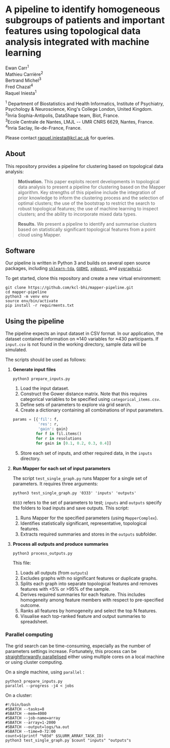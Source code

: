 # A pipeline to identify homogeneous subgroups of patients and important features using topological data analysis integrated with machine learning

Ewan Carr<sup>1</sup>  
Mathieu Carrière<sup>2</sup>  
Bertrand Michel<sup>3</sup>  
Fred Chazal<sup>4</sup>  
Raquel Iniesta<sup>1</sup>  

<sup>1</sup> Department of Biostatistics and Health Informatics,
Institute of Psychiatry, Psychology \& Neuroscience, King's College London, United Kingdom.  
<sup>2</sup>Inria Sophia-Antipolis, DataShape team, Biot, France.  
<sup>3</sup>Ecole Centrale de Nantes, LMJL -- UMR CNRS 6629, Nantes, France.  
<sup>4</sup>Inria Saclay, Ile-de-France, France.  

Please contact <raquel.iniesta@kcl.ac.uk> for queries.

## About

This repository provides a pipeline for clustering based on topological data
analysis:

> **Motivation.**  This paper exploits recent developments in topological data
> analysis to present a pipeline for clustering based on the Mapper algorithm.
> Key strengths of this pipeline include the integration of prior knowledge to
> inform the clustering process and the selection of optimal clusters; the use of
> the bootstrap to restrict the search to robust topological features; the use of
> machine learning to inspect clusters; and the ability to incorporate mixed data
> types.
> 
> **Results.** We present a pipeline to identify and summarise clusters based
> on statistically significant topological features from a point cloud using
> Mapper.


## Software

Our pipeline is written in Python 3 and builds on several open source packages,
including [`sklearn-tda`](https://github.com/MathieuCarriere/sklearn-tda),
[`GUDHI`](https://gudhi.inria.fr/python/latest/),
[`xgboost`](https://xgboost.readthedocs.io/en/latest/), and
[`pygraphviz`](https://pygraphviz.github.io/).

To get started, clone this repository and create a new virtual environment:

```
git clone https://github.com/kcl-bhi/mapper-pipeline.git
cd mapper-pipeline
python3 -m venv env
source env/bin/activate
pip install -r requirments.txt
```

## Using the pipeline

The pipeline expects an input dataset in CSV format. In our application, the
dataset contained information on ≈140 variables for ≈430 participants. If
`input.csv` is not found in the working directory, sample data will be
simulated.

The scripts should be used as follows:

1. **Generate input files** 

   ```{bash}
   python3 prepare_inputs.py
   ```
    1. Load the input dataset.
    2. Construct the Gower distance matrix. Note that this requires 
       categorical variables to be specified using `categorical_items.csv`.
    3. Define sets of parameters to explore via grid search.
    4. Create a dictionary containing all combinations of input parameters.

    ```python
    params = [{'fil': f,
               'res': r,
               'gain': gain}
              for f in fil.items()
              for r in resolutions
              for gain in [0.1, 0.2, 0.3, 0.4]]
     ```

    5. Store each set of inputs, and other required data, in the `inputs`
       directory.

2. **Run Mapper for each set of input parameters**

   The script `test_single_graph.py` runs Mapper for a single set of parameters. It requires three arguments:

   ```{bash}
   python3 test_single_graph.py '0333' 'inputs' 'outputs'
   ```

   `0333` refers to the set of parameters to test; `inputs` and `outputs` specify the folders to load inputs and save outputs. This script:

    1. Runs Mapper for the specified parameters (using `MapperComplex`).
    2. Identifies statistically significant, representative, topological features.
    3. Extracts required summaries and stores in the `outputs` subfolder.

3. **Process all outputs and produce summaries**

   ```{bash}
   python3 process_outputs.py
   ```

   This file:

   1. Loads all outputs (from `outputs`)
   2. Excludes graphs with no significant features or duplicate graphs.
   3. Splits each graph into separate topological features and removes features 
      with <5% or >95% of the sample.
   4. Derives required summaries for each feature. This includes homogeneity
      among feature members with respect to pre-specified outcome.
   5. Ranks all features by homogeneity and select the top N features.
   6. Visualise each top-ranked feature and output summaries to spreadsheet.

### Parallel computing

The grid search can be time-consuming, especially as the number of parameters
settings increase. Fortunately, this process can be [straightforwardly
parallelised](https://en.wikipedia.org/wiki/Embarrassingly_parallel) either
using multiple cores on a local machine or using cluster computing.

On a single machine, using `parallel` :  

```{bash}
python3 prepare_inputs.py
parallel --progress -j4 < jobs
```

On a cluster:

```{bash}
#!/bin/bash
#SBATCH --tasks=8
#SBATCH --mem=4000
#SBATCH --job-name=array
#SBATCH --array=1-2000
#SBATCH --output=logs/%a.out
#SBATCH --time=0-72:00
count=$(printf "%03d" $SLURM_ARRAY_TASK_ID)
python3 test_single_graph.py $count "inputs" "outputs"s
```
